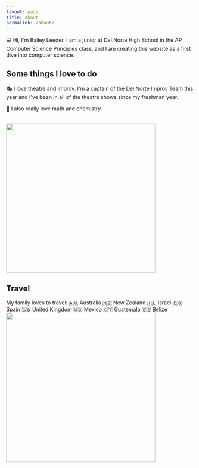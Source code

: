 ```yaml
---
layout: page
title: About
permalink: /about/
---
```


💻 Hi, I'm Bailey Leeder. I am a junior at Del Norte High School in the AP Computer Science Principles class, and I am creating this website as a first dive into computer science.

<h2>Some things I love to do</h2>


🎭  I love theatre and improv. I'm a captain of the Del Norte Improv Team this year and I've been in all of the theatre shows since my freshman year. 

🧪 I also really love math and chemistry.

<br>

<img src="/Bailey-GitHub-Playground//images/me.jpg" height="400"> 


<h2>Travel</h2>

My family loves to travel:
🇦🇺 Australia
🇳🇿 New Zealand 
🇮🇱 Israel
🇪🇸 Spain
🇬🇧 United Kingdom
🇲🇽 Mexico
🇬🇹 Guatemala
🇧🇿 Belize
<img src="/Bailey-GitHub-Playground//images/new_zealand.jpg" height="400"> 
